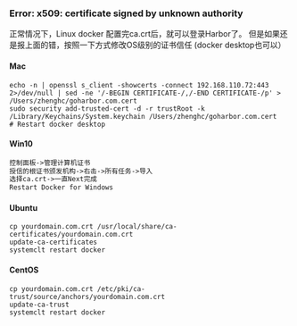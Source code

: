 ### Error: x509: certificate signed by unknown authority
正常情况下，Linux docker 配置完ca.crt后，就可以登录Harbor了。
但是如果还是报上面的错，按照一下方式修改OS级别的证书信任 (docker desktop也可以） 

#### Mac
```shell
echo -n | openssl s_client -showcerts -connect 192.168.110.72:443 2>/dev/null | sed -ne '/-BEGIN CERTIFICATE-/,/-END CERTIFICATE-/p' > /Users/zhenghc/goharbor.com.cert
sudo security add-trusted-cert -d -r trustRoot -k /Library/Keychains/System.keychain /Users/zhenghc/goharbor.com.cert
# Restart docker desktop
```

#### Win10
```txt
控制面板->管理计算机证书
授信的根证书颁发机构->右击->所有任务->导入
选择ca.crt->一直Next完成
Restart Docker for Windows
```

#### Ubuntu
```shell
cp yourdomain.com.crt /usr/local/share/ca-certificates/yourdomain.com.crt 
update-ca-certificates
systemclt restart docker
```

#### CentOS
```shell
cp yourdomain.com.crt /etc/pki/ca-trust/source/anchors/yourdomain.com.crt
update-ca-trust
systemclt restart docker
```
